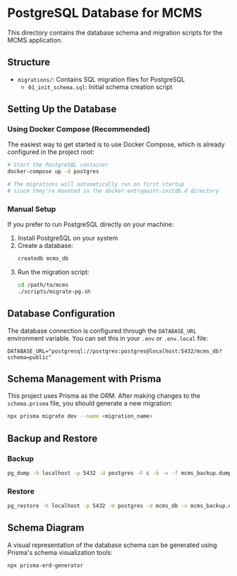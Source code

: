 # PostgreSQL Database for MCMS

This directory contains the database schema and migration scripts for the MCMS application.

## Structure

- `migrations/`: Contains SQL migration files for PostgreSQL
  - `01_init_schema.sql`: Initial schema creation script

## Setting Up the Database

### Using Docker Compose (Recommended)

The easiest way to get started is to use Docker Compose, which is already configured in the project root:

```bash
# Start the PostgreSQL container
docker-compose up -d postgres

# The migrations will automatically run on first startup
# since they're mounted in the docker-entrypoint-initdb.d directory
```

### Manual Setup

If you prefer to run PostgreSQL directly on your machine:

1. Install PostgreSQL on your system
2. Create a database:
   ```bash
   createdb mcms_db
   ```
3. Run the migration script:
   ```bash
   cd /path/to/mcms
   ./scripts/migrate-pg.sh
   ```

## Database Configuration

The database connection is configured through the `DATABASE_URL` environment variable. 
You can set this in your `.env` or `.env.local` file:

```
DATABASE_URL="postgresql://postgres:postgres@localhost:5432/mcms_db?schema=public"
```

## Schema Management with Prisma

This project uses Prisma as the ORM. After making changes to the `schema.prisma` file,
you should generate a new migration:

```bash
npx prisma migrate dev --name <migration_name>
```

## Backup and Restore

### Backup

```bash
pg_dump -h localhost -p 5432 -U postgres -F c -b -v -f mcms_backup.dump mcms_db
```

### Restore

```bash
pg_restore -h localhost -p 5432 -U postgres -d mcms_db -v mcms_backup.dump
```

## Schema Diagram

A visual representation of the database schema can be generated using Prisma's schema visualization tools:

```bash
npx prisma-erd-generator
```
